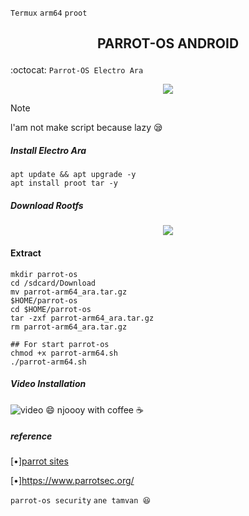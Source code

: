 `Termux` `arm64` `proot`
<h2><p align="center">PARROT-OS ANDROID</h2>

:octocat: `Parrot-OS Electro Ara`

<p align="center">
<img widht="80%" src="https://www.parrotsec.org/_next/static/media/parrot-security-1.c044d5dd.png"></p>

>[!NOTE]
>l'am not make script because lazy 😪
>

##### Install Electro Ara
```
apt update && apt upgrade -y
apt install proot tar -y
```
##### Download Rootfs 

<p align="center" width="100%">
  <a href="https://sfl.gl/fUGCqr">
    <img src="https://nobita-gamerz.github.io/img-asset/Download.png"></a></p>

#### Extract 
```
mkdir parrot-os
cd /sdcard/Download
mv parrot-arm64_ara.tar.gz
$HOME/parrot-os
cd $HOME/parrot-os
tar -zxf parrot-arm64_ara.tar.gz
rm parrot-arm64_ara.tar.gz

## For start parrot-os
chmod +x parrot-arm64.sh
./parrot-arm64.sh
```
##### Video Installation
![video](https://markdown-videos-api.jorgenkh.no/youtube/MT2it3D4EcQ.gif?width=320&height=180&duration=500)
😄 njoooy with coffee ☕

##### reference
[•][parrot sites](https://www.parrotsec.org/)

[•]https://www.parrotsec.org/

`parrot-os security` `ane tamvan 😆`
